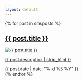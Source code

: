 ```yaml
---
layout: default
---
```


{% for post in site.posts %}
<article class="post">
    <div>
        <a href="{{ post.url | remove_first:'/'}}">
            <h2>{{ post.title }}</h2>
            <img src="{{ post.image }}" alt="{{ post.title }}" />
            <p>{{ post.description | strip_html }}</p>
        </a>
    </div>
    <span>{{ post.date | date: "%-d %B %Y" }}</span>
</article>
{% endfor %}